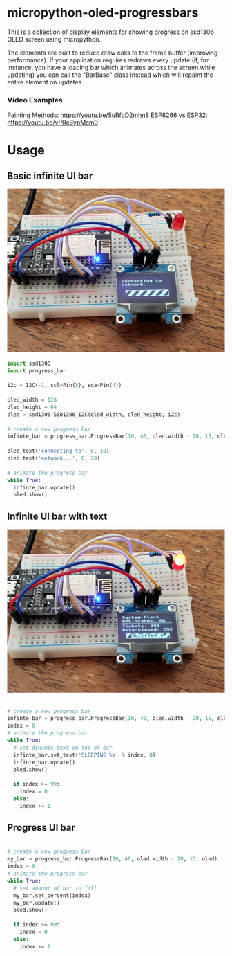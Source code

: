 # micropython-oled-progressbars
This is a collection of display elements for showing progress on ssd1306 OLED screen using micropython.

The elements are built to reduce draw calls to the frame buffer (improving performance).
If your application requires redraws every update (if, for instance, you have a loading bar which animates across the screen while updating) you can call the "BarBase" class instead which will repaint the entire element on updates.

### Video Examples
Painting Methods: https://youtu.be/5uRfoD2mhn8
ESP8266 vs ESP32: https://youtu.be/vPRc3ypMsm0

# Usage

## Basic infinite UI bar
![Basic Infinite Bar](/images/basic.jpg)
```python
import ssd1306
import progress_bar

i2c = I2C(-1, scl=Pin(5), sda=Pin(4))

oled_width = 128
oled_height = 64
oled = ssd1306.SSD1306_I2C(oled_width, oled_height, i2c)

# create a new progress bar
infinte_bar = progress_bar.ProgressBar(10, 40, oled.width - 20, 15, oled)

oled.text('connecting to', 0, 10)
oled.text('network...', 0, 20)

# animate the progress bar
while True:
  infinte_bar.update()
  oled.show()
```

## Infinite UI bar with text
![Infinite Bar With Text](/images/text.jpg)
```python

# create a new progress bar
infinte_bar = progress_bar.ProgressBar(10, 40, oled.width - 20, 15, oled)
index = 0
# animate the progress bar
while True:
  # set dynamic text on top of bar
  infinte_bar.set_text('SLEEPING %s' % index, 0)
  infinte_bar.update()
  oled.show()
  
  if index >= 99:
    index = 0
  else:
    index += 1
```

## Progress UI bar
```python

# create a new progress bar
my_bar = progress_bar.ProgressBar(10, 40, oled.width - 20, 15, oled)
index = 0
# animate the progress bar
while True:
  # set amount of bar to fill
  my_bar.set_percent(index)
  my_bar.update()
  oled.show()
  
  if index >= 99:
    index = 0
  else:
    index += 1
```
